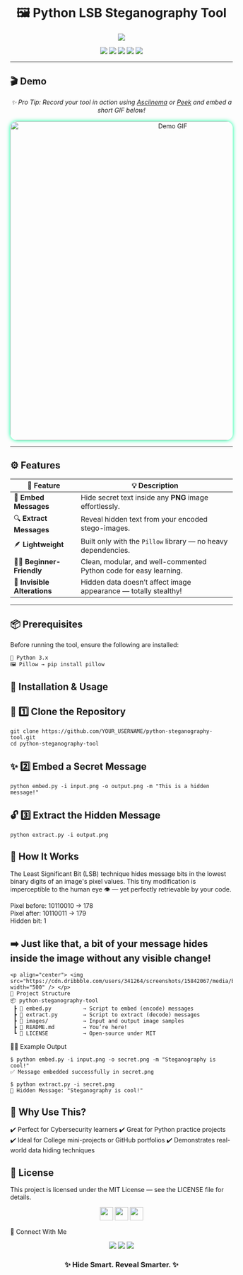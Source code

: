 <h1 align="center">🖼️ Python LSB Steganography Tool</h1>

<p align="center">
  <img src="https://readme-typing-svg.herokuapp.com?font=Fira+Code&size=27&duration=3500&pause=800&color=00FF99&center=true&vCenter=true&width=850&lines=🔐+Hide+Secrets+Inside+Images!;🧠+Simple+Yet+Powerful+Python+LSB+Steganography;💬+Encode+and+Decode+Hidden+Messages+Like+a+Pro!" />
</p>

<p align="center">
  <img src="https://img.shields.io/badge/Python-3.8+-blue?logo=python&logoColor=white" />
  <img src="https://img.shields.io/badge/Status-Stable-success?style=flat-square" />
  <img src="https://img.shields.io/github/last-commit/YOUR_USERNAME/python-steganography-tool?logo=github&color=yellow" />
  <img src="https://img.shields.io/badge/License-MIT-green?logo=opensourceinitiative" />
  <img src="https://img.shields.io/github/stars/YOUR_USERNAME/python-steganography-tool?style=social" />
</p>

---

## 🎬 Demo

<p align="center">
  <i>✨ Pro Tip: Record your tool in action using <a href="https://asciinema.org/">Asciinema</a> or <a href="https://github.com/phw/peek">Peek</a> and embed a short GIF below!</i><br><br>
  <img src="demo.gif" alt="Demo GIF" width="720" style="border-radius:15px;box-shadow:0 0 10px #00FF99;"/>
</p>

---

## ⚙️ Features

| 🔧 Feature | 💡 Description |
|-------------|----------------|
| 🧩 **Embed Messages** | Hide secret text inside any **PNG** image effortlessly. |
| 🔍 **Extract Messages** | Reveal hidden text from your encoded stego-images. |
| 🪶 **Lightweight** | Built only with the `Pillow` library — no heavy dependencies. |
| 👨‍💻 **Beginner-Friendly** | Clean, modular, and well-commented Python code for easy learning. |
| 🔐 **Invisible Alterations** | Hidden data doesn’t affect image appearance — totally stealthy! |

---

## 📦 Prerequisites

Before running the tool, ensure the following are installed:

```bash
🐍 Python 3.x
🖼️ Pillow → pip install pillow
```

## 🚀 Installation & Usage

## 🧭 1️⃣ Clone the Repository
```
git clone https://github.com/YOUR_USERNAME/python-steganography-tool.git
cd python-steganography-tool
```

## ✨ 2️⃣ Embed a Secret Message
```
python embed.py -i input.png -o output.png -m "This is a hidden message!"
```


## 🔓 3️⃣ Extract the Hidden Message
```
python extract.py -i output.png
```

## 🧠 How It Works

The Least Significant Bit (LSB) technique hides message bits in the lowest binary digits of an image's pixel values.
This tiny modification is imperceptible to the human eye 👁️ — yet perfectly retrievable by your code.

Pixel before: 10110010 → 178  
Pixel after:  10110011 → 179  
Hidden bit:   1


## ➡️ Just like that, a bit of your message hides inside the image without any visible change!
~~~
<p align="center"> <img src="https://cdn.dribbble.com/users/341264/screenshots/15842067/media/bc77cb4cf7e74208f5b706cbd35b536f.gif" width="500" /> </p>
🧩 Project Structure
📦 python-steganography-tool
 ┣ 📜 embed.py          → Script to embed (encode) messages
 ┣ 📜 extract.py        → Script to extract (decode) messages
 ┣ 📂 images/           → Input and output image samples
 ┣ 📜 README.md         → You’re here!
 ┗ 📜 LICENSE           → Open-source under MIT
~~~ 
🧑‍💻 Example Output
~~~
$ python embed.py -i input.png -o secret.png -m "Steganography is cool!"
✅ Message embedded successfully in secret.png
~~~

~~~
$ python extract.py -i secret.png
💬 Hidden Message: "Steganography is cool!"
~~~
## 🌈 Why Use This?

✔️ Perfect for Cybersecurity learners
✔️ Great for Python practice projects
✔️ Ideal for College mini-projects or GitHub portfolios
✔️ Demonstrates real-world data hiding techniques

## 🧾 License

This project is licensed under the MIT License — see the LICENSE
 file for details.

<p align="center"> <img src="https://forthebadge.com/images/badges/made-with-python.svg" height="30"/> <img src="https://forthebadge.com/images/badges/open-source.svg" height="30"/> <img src="https://forthebadge.com/images/badges/built-with-love.svg" height="30"/> </p>
💬 Connect With Me
<p align="center"> <a href="https://github.com/YOUR_USERNAME"><img src="https://img.shields.io/badge/GitHub-black?style=for-the-badge&logo=github"></a> <a href="https://www.linkedin.com/in/YOUR_LINKEDIN/"><img src="https://img.shields.io/badge/LinkedIn-0077B5?style=for-the-badge&logo=linkedin"></a> <a href="mailto:your.email@example.com"><img src="https://img.shields.io/badge/Email-D14836?style=for-the-badge&logo=gmail&logoColor=white"></a> </p>
<h3 align="center">✨ Hide Smart. Reveal Smarter. ✨</h3> 
